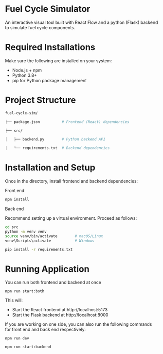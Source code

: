 # Fuel Cycle Simulator
An interactive visual tool built with React Flow and a python (Flask) backend to simulate fuel cycle components.

# Required Installations
Make sure the following are installed on your system:
- Node.js + npm
- Python 3.8+
- pip for Python package management

# Project Structure
```bash
fuel-cycle-sim/

├── package.json          # Frontend (React) dependencies

├── src/

│   ├── backend.py        # Python backend API

│   └── requirements.txt  # Backend dependencies
```

# Installation and Setup
Once in the directory, install frontend and backend dependencies:

Front end
```bash
npm install
```
Back end

Recommend setting up a virtual environment. Proceed as follows:
```bash
cd src
python -m venv venv
source venv/bin/activate        # macOS/Linux
venv\Scripts\activate           # Windows

pip install -r requirements.txt
```
# Running Application
You can run both frontend and backend at once
```
npm run start:both
```
This will:
- Start the React frontend at http://localhost:5173
- Start the Flask backend at http://localhost:8000

If you are working on one side, you can also run the following commands for front end and back end respectively:
```
npm run dev
```
```
npm run start:backend
```

<!-- # React + Vite

This template provides a minimal setup to get React working in Vite with HMR and some ESLint rules.

Currently, two official plugins are available:

- [@vitejs/plugin-react](https://github.com/vitejs/vite-plugin-react/blob/main/packages/plugin-react) uses [Babel](https://babeljs.io/) for Fast Refresh
- [@vitejs/plugin-react-swc](https://github.com/vitejs/vite-plugin-react/blob/main/packages/plugin-react-swc) uses [SWC](https://swc.rs/) for Fast Refresh

## Expanding the ESLint configuration

If you are developing a production application, we recommend using TypeScript with type-aware lint rules enabled. Check out the [TS template](https://github.com/vitejs/vite/tree/main/packages/create-vite/template-react-ts) for information on how to integrate TypeScript and [`typescript-eslint`](https://typescript-eslint.io) in your project.


# Installation

Install Javascript is you don't have node.js
```bash
sudo apt install npm
```

Install [vite](https://vite.dev/) 
```bash
npm install -D vite
```

Install [xyflow react](https://github.com/xyflow/xyflow) 
```bash
npm install @xyflow/react
```

Install [Flask](https://flask.palletsprojects.com/en/stable/installation/) 
```bash
pip install flask
```

Install [Flask CORS](https://pypi.org/project/flask-cors/) 
```bash
pip install flask-cors
```

Install [concurrently](https://pypi.org/project/concurrently/) 
```bash
pip install concurrently
```

## Run application

Once in the  directory, 
```
npm run start:both
``` -->
